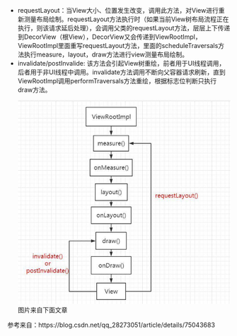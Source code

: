 *  requestLayout：当View大小、位置发生改变，调用此方法，对View进行重新测量布局绘制。requestLayout方法执行时（如果当前View树布局流程正在执行，则该请求延后处理），会调用父类的requestLayout方法，层层上下传递到DecorView（根View），DecorView又会传递到ViewRootImpl，ViewRootImpl里面重写requestLayout方法，里面的scheduleTraversals方法执行measure，layout，draw方法进行view测量布局绘制。
*  invalidate/postInvalide: 该方法会引起View树重绘，前者用于UI线程调用，后者用于非UI线程中调用。invalidate方法调用不断向父容器请求刷新，直到ViewRootImpl调用performTraversals方法重绘，根据标志位判断只执行draw方法。<p>
![image](https://github.com/yanxing/note/raw/master/image/3.jpg)
  <br>图片来自下面文章

<p>参考来自：https://blog.csdn.net/qq_28273051/article/details/75043683

